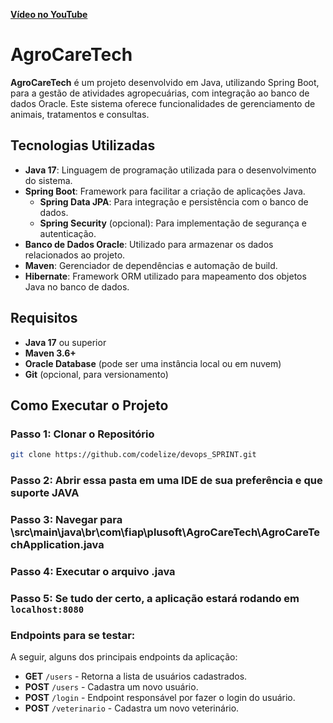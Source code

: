 [**Vídeo no YouTube**](https://youtu.be/RCRCn4ZXY44)


# AgroCareTech

**AgroCareTech** é um projeto desenvolvido em Java, utilizando Spring Boot, para a gestão de atividades agropecuárias, com integração ao banco de dados Oracle. Este sistema oferece funcionalidades de gerenciamento de animais, tratamentos e consultas.

## Tecnologias Utilizadas

- **Java 17**: Linguagem de programação utilizada para o desenvolvimento do sistema.
- **Spring Boot**: Framework para facilitar a criação de aplicações Java.
  - **Spring Data JPA**: Para integração e persistência com o banco de dados.
  - **Spring Security** (opcional): Para implementação de segurança e autenticação.
- **Banco de Dados Oracle**: Utilizado para armazenar os dados relacionados ao projeto.
- **Maven**: Gerenciador de dependências e automação de build.
- **Hibernate**: Framework ORM utilizado para mapeamento dos objetos Java no banco de dados.

## Requisitos

- **Java 17** ou superior
- **Maven 3.6+**
- **Oracle Database** (pode ser uma instância local ou em nuvem)
- **Git** (opcional, para versionamento)


## Como Executar o Projeto

### Passo 1: Clonar o Repositório

```bash
git clone https://github.com/codelize/devops_SPRINT.git
```

### Passo 2: Abrir essa pasta em uma IDE de sua preferência e que suporte JAVA

### Passo 3: Navegar para \src\main\java\br\com\fiap\plusoft\AgroCareTech\AgroCareTechApplication.java

### Passo 4: Executar o arquivo .java

### Passo 5: Se tudo der certo, a aplicação estará rodando em **`localhost:8080`**

### Endpoints para se testar:

A seguir, alguns dos principais endpoints da aplicação:

- **GET** `/users` - Retorna a lista de usuários cadastrados.
- **POST** `/users` - Cadastra um novo usuário.
- **POST** `/login` - Endpoint responsável por fazer o login do usuário.
- **POST** `/veterinario` - Cadastra um novo veterinário.

